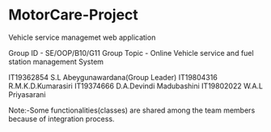 # MotorCare-Project
Vehicle service managemet web application


Group ID - SE/OOP/B10/G11 Group Topic - Online Vehicle service and fuel station management System

IT19362854 S.L Abeygunawardana(Group Leader) IT19804316 R.M.K.D.Kumarasiri IT19374666 D.A.Devindi Madubashini IT19802022 W.A.L Priyasarani

Note:-Some functionalities(classes) are shared among the team members because of integration process.
